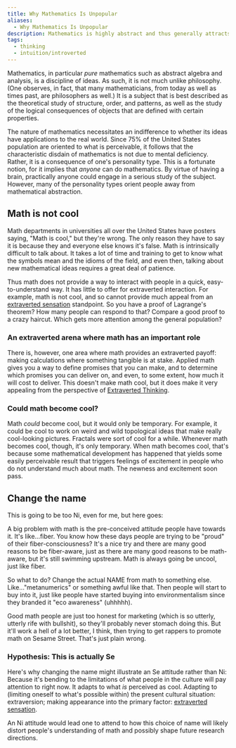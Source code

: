 ```yaml
---
title: Why Mathematics Is Unpopular
aliases:
  - Why Mathematics Is Unpopular
description: Mathematics is highly abstract and thus generally attracts only Ni and T types
tags:
  - thinking
  - intuition/introverted
---
```

Mathematics, in particular _pure_ mathematics such as abstract algebra and analysis, is a discipline of ideas. As such, it is not much unlike philosophy. (One observes, in fact, that many mathematicians, from today as well as times past, are philosophers as well.) It is a subject that is best described as the theoretical study of structure, order, and patterns, as well as the study of the logical consequences of objects that are defined with certain properties.

The nature of mathematics necessitates an indifference to whether its ideas have applications to the real world. Since 75% of the United States population are oriented to what is perceivable, it follows that the characteristic disdain of mathematics is not due to mental deficiency. Rather, it is a consequence of one's personality type. This is a fortunate notion, for it implies that _anyone_ can do mathematics. By virtue of having a brain, practically anyone could engage in a serious study of the subject. However, many of the personality types orient people away from mathematical abstraction.

## Math is not cool

Math departments in universities all over the United States have posters saying, "Math is cool," but they're wrong. The only reason they have to say it is because they and everyone else knows it's false. Math is intrinsically difficult to talk about. It takes a lot of time and training to get to know what the symbols mean and the idioms of the field, and even then, talking about new mathematical ideas requires a great deal of patience.

Thus math does not provide a way to interact with people in a quick, easy-to-understand way. It has little to offer for extraverted interaction. For example, math is not cool, and so cannot provide much appeal from an [extraverted sensation](/wiki/function-attitude/attitudes/extraverted-sensing) standpoint. So you have a proof of Lagrange's theorem? How many people can respond to that? Compare a good proof to a crazy haircut. Which gets more attention among the general population?

### An extraverted arena where math has an important role

There is, however, one area where math provides an extraverted payoff: making calculations where something tangible is at stake. Applied math gives you a way to define promises that you can make, and to determine which promises you can deliver on, and even, to some extent, how much it will cost to deliver. This doesn't make math cool, but it does make it very appealing from the perspective of [Extraverted Thinking](/wiki/function-attitude/attitudes/extraverted-thinking).

### Could math become cool?

Math _could_ become cool, but it would only be temporary. For example, it could be cool to work on weird and wild topological ideas that make really cool-looking pictures. Fractals were sort of cool for a while. Whenever math becomes cool, though, it's only temporary. When math becomes cool, that's because some mathematical development has happened that yields some easily perceivable result that triggers feelings of excitement in people who do not understand much about math. The newness and excitement soon pass.

## Change the name

This is going to be too Ni, even for me, but here goes:

A big problem with math is the pre-conceived attitude people have towards it. It's like...fiber. You know how these days people are trying to be "proud" of their fiber-consciousness? It's a nice try and there are many good reasons to be fiber-aware, just as there are many good reasons to be math-aware, but it's still swimming upstream. Math is always going be uncool, just like fiber.

So what to do? Change the actual NAME from math to something else. Like..."metanumerics" or something awful like that. Then people will start to buy into it, just like people have started buying into environmentalism since they branded it "eco awareness" (uhhhhh).

Good math people are just too honest for marketing (which is so utterly, utterly rife with bullshit), so they'll probably never stomach doing this. But it'll work a hell of a lot better, I think, then trying to get rappers to promote math on Sesame Street. That's just plain wrong.

### Hypothesis: This is actually Se

Here's why changing the name might illustrate an Se attitude rather than Ni: Because it's bending to the limitations of what people in the culture will pay attention to right now. It adapts to what _is_ perceived as cool. Adapting to (limiting oneself to what's possible within) the present cultural situation: extraversion; making appearance into the primary factor: [extraverted sensation](/wiki/function-attitude/attitudes/extraverted-sensing).

An Ni attitude would lead one to attend to how this choice of name will likely distort people's understanding of math and possibly shape future research directions.
